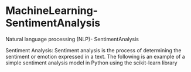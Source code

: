 # MachineLearning-SentimentAnalysis
Natural language processing (NLP)- SentimentAnalysis

Sentiment Analysis: Sentiment analysis is the process of determining the sentiment or emotion expressed in a text. The following is an example of a simple sentiment analysis model in Python using the scikit-learn library
